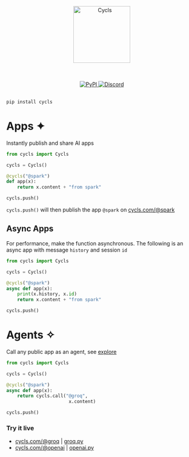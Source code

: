 </br></br>
<p align="center">
    <picture>
      <source media="(prefers-color-scheme: dark)" srcset="https://cycls.com/static/assets/logo-gold.svg">
      <source media="(prefers-color-scheme: light)" srcset="https://cycls.com/static/assets/logo.svg">
      <img alt="Cycls" src="https://cycls.com/static/assets/logo.svg" width="150">
    </picture>
</p>
</br></br>

<div align="center">
    <a href="https://pypi.org/project/cycls/" target="_blank" rel="noopener noreferrer">
        <img loading="lazy" src="https://img.shields.io/pypi/v/cycls.svg" alt="PyPI" class="img_ev3q" style="display: inline;">
    </a>
    <a href="https://discord.gg/BMnaMatDC7" target="_blank" rel="noopener noreferrer">
        <img loading="lazy" src="https://img.shields.io/discord/1175782747164389466" alt="Discord" class="img_ev3q" style="display: inline;">
    </a>
</div>

</br>

```sh
pip install cycls
```

# Apps ✦
Instantly publish and share AI apps

```py
from cycls import Cycls

cycls = Cycls()

@cycls("@spark")
def app(x):
    return x.content + "from spark"

cycls.push()
```
`cycls.push()` will then publish the app `@spark` on [cycls.com/@spark](https://cycls.com/@spark)
## Async Apps
For performance, make the function asynchronous. The following is an async app with message `history` and session `id`
```py
from cycls import Cycls

cycls = Cycls()

@cycls("@spark")
async def app(x):
    print(x.history, x.id)
    return x.content + "from spark"

cycls.push()
```

# Agents ✧
Call any public app as an agent, see [explore](https://explore.cycls.com)
```py
from cycls import Cycls

cycls = Cycls()

@cycls("@spark")
async def app(x):
    return cycls.call("@groq",
                       x.content)

cycls.push()
```

### Try it live
- [cycls.com/@groq](https://cycls.com/@groq)     | [groq.py](https://github.com/Cycls/examples/blob/main/groq.py)
- [cycls.com/@openai](https://cycls.com/@openai) | [openai.py](https://github.com/Cycls/examples/blob/main/openai.py)

</br>
</br>
